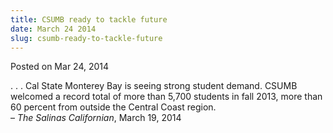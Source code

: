 ```yaml
---
title: CSUMB ready to tackle future
date: March 24 2014
slug: csumb-ready-to-tackle-future
---
```





<span class="date">Posted on Mar 24, 2014    </span>
<p>. . . Cal State Monterey Bay is seeing strong student demand.
CSUMB welcomed a record total of more than 5,700 students in fall
2013, more than 60 percent from outside the Central Coast
region.<br>
&#x2013; <em>The Salinas Californian</em>, March 19, 2014</br></p>





